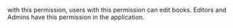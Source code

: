 with this permission, users with this permission can edit books. Editors and Admins have this permission in the application.
